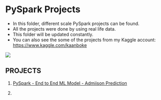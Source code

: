# PySpark Projects

- In this folder, different scale PySpark projects can be found.
- All the projects were done by using real life data.
- This folder will be updated constantly.
- You can also see the some of the projects from my Kaggle account: https://www.kaggle.com/kaanboke


![](https://miro.medium.com/max/600/1*5C4UQznqEiN3D6Xutlgwlg.png)

## PROJECTS

1. [PySpark - End to End ML Model - Admiison Prediction](https://github.com/kb1907/PySpark_Projects/blob/main/PySpark_Admission_Prediction/PySpark_End_to_End_ML_Project.ipynb)

2. 

